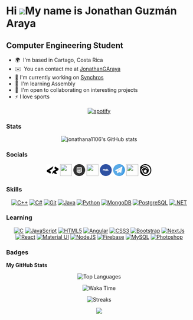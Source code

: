 Hi ![](https://user-images.githubusercontent.com/18350557/176309783-0785949b-9127-417c-8b55-ab5a4333674e.gif)My name is Jonathan Guzmán Araya
=============================================================================================================================================

Computer Engineering Student
-----------------------------------

* 🌍  I'm based in Cartago, Costa Rica
* ✉️  You can contact me at [JonathanGAraya](mailto:jonathana1196@gmail.com)
* 🚀  I'm currently working on [Synchros](https://github.com/kevv87/synchros)
* 🧠  I'm learning Assembly
* 🤝  I'm open to collaborating on interesting projects
* ⚡   I love sports

<p align="center"> <a href="https://github.com/kittinan/spotify-github-profile" target="blank"> <img align="center" src="https://spotify-github-profile.vercel.app/api/view?uid=jonathan1196&cover_image=true&theme=novatorem" alt="spotify"/></a> </p>

### Stats
<p align="center" href="http://www.github.com/jonathana1106"><img src="https://github-readme-stats.vercel.app/api?username=jonathana1106&show_icons=true&hide=&count_private=true&title_color=0891b2&text_color=ffffff&icon_color=0891b2&bg_color=181824&hide_border=true&show_icons=true" alt="jonathana1106's GitHub stats" /></p>

### Socials

<p align="center">
<a href="https://profile.codersrank.io/user/Jonathana1106"><img alt="Jonathan's CoderRanks" height="32" width="32px" src="src\icons\codersrank-svgrepo-com.svg" /></a>
<a href="https://discord.com/users/joty#6102" target="_blank" rel="noreferrer"><img src="https://raw.githubusercontent.com/danielcranney/readme-generator/main/public/icons/socials/discord.svg" width="32" height="32" /></a>
<a href="#"><img alt="Epic Games - Joty11" title="Epic Games - Joty11" height="32" width="32" src="src\icons\epic-games-svgrepo-com.svg" /></a>
<a href="https://www.facebook.com/jonathana1106" target="_blank" rel="noreferrer"><img src="https://raw.githubusercontent.com/danielcranney/readme-generator/main/public/icons/socials/facebook.svg" width="32" height="32" /></a>
<a href="https://myanimelist.net/profile/Joty11/"><img alt="Jonathan's MyAnimeList" height="32" width="32px" src="src\icons\myanimelist-svgrepo-com.svg" /></a>
<a href="https://t.me/Jonathana1106"><img alt="Jonathan's Telegram" height="32" width="32px" src="src\icons\telegram-svgrepo-com.svg" /></a>
<a href="https://www.twitch.tv/jonathana1106" target="_blank" rel="noreferrer"><img src="https://raw.githubusercontent.com/danielcranney/readme-generator/main/public/icons/socials/twitch.svg" width="32" height="32" /></a>
<a href="#"><img alt="Ubisoft - Jonathana1106" title="Ubisoft - Jonathana1106" height="32" width="32" src="src\icons\ubisoft-svgrepo-com.svg" /></a>
</p>

### Skills

<p align="center">
<a href="https://docs.microsoft.com/en-us/cpp/?view=msvc-170" target="_blank" rel="noreferrer"><img src="https://raw.githubusercontent.com/danielcranney/readme-generator/main/public/icons/skills/cplusplus-colored.svg" width="36" height="36" alt="C++" /></a>
<a href="https://docs.microsoft.com/en-us/dotnet/csharp/" target="_blank" rel="noreferrer"><img src="https://raw.githubusercontent.com/danielcranney/readme-generator/main/public/icons/skills/csharp-colored.svg" width="36" height="36" alt="C#" /></a>
<a href="https://git-scm.com/" target="_blank" rel="noreferrer"><img src="https://raw.githubusercontent.com/danielcranney/readme-generator/main/public/icons/skills/git-colored.svg" width="36" height="36" alt="Git" /></a>
<a href="https://www.oracle.com/java/" target="_blank" rel="noreferrer"><img src="https://raw.githubusercontent.com/danielcranney/readme-generator/main/public/icons/skills/java-colored.svg" width="36" height="36" alt="Java" /></a>
<a href="https://www.python.org/" target="_blank" rel="noreferrer"><img src="https://raw.githubusercontent.com/danielcranney/readme-generator/main/public/icons/skills/python-colored.svg" width="36" height="36" alt="Python" /></a>
<a href="https://www.mongodb.com/" target="_blank" rel="noreferrer"><img src="https://raw.githubusercontent.com/danielcranney/readme-generator/main/public/icons/skills/mongodb-colored.svg" width="36" height="36" alt="MongoDB" /></a>
<a href="https://www.postgresql.org/" target="_blank" rel="noreferrer"><img src="https://raw.githubusercontent.com/danielcranney/readme-generator/main/public/icons/skills/postgresql-colored.svg" width="36" height="36" alt="PostgreSQL" /></a>
<a href="https://dotnet.microsoft.com/en-us/" target="_blank" rel="noreferrer"><img src="https://raw.githubusercontent.com/danielcranney/readme-generator/main/public/icons/skills/dot-net-colored.svg" width="36" height="36" alt=".NET" /></a>
</p>

### Learning

<p align="center">
<a href="https://docs.microsoft.com/en-us/cpp/?view=msvc-170" target="_blank" rel="noreferrer"><img src="https://raw.githubusercontent.com/danielcranney/readme-generator/main/public/icons/skills/c-colored.svg" width="36" height="36" alt="C" /></a>
<a href="https://developer.mozilla.org/en-US/docs/Web/JavaScript" target="_blank" rel="noreferrer"><img src="https://raw.githubusercontent.com/danielcranney/readme-generator/main/public/icons/skills/javascript-colored.svg" width="36" height="36" alt="JavaScript" /></a>
<a href="https://developer.mozilla.org/en-US/docs/Glossary/HTML5" target="_blank" rel="noreferrer"><img src="https://raw.githubusercontent.com/danielcranney/readme-generator/main/public/icons/skills/html5-colored.svg" width="36" height="36" alt="HTML5" /></a>
<a href="https://angular.io/" target="_blank" rel="noreferrer"><img src="https://raw.githubusercontent.com/danielcranney/readme-generator/main/public/icons/skills/angularjs-colored.svg" width="36" height="36" alt="Angular" /></a>
<a href="https://www.w3.org/TR/CSS/#css" target="_blank" rel="noreferrer"><img src="https://raw.githubusercontent.com/danielcranney/readme-generator/main/public/icons/skills/css3-colored.svg" width="36" height="36" alt="CSS3" /></a>
<a href="https://getbootstrap.com/" target="_blank" rel="noreferrer"><img src="https://raw.githubusercontent.com/danielcranney/readme-generator/main/public/icons/skills/bootstrap-colored.svg" width="36" height="36" alt="Bootstrap" /></a>
<a href="https://nextjs.org/docs" target="_blank" rel="noreferrer"><img src="https://raw.githubusercontent.com/danielcranney/readme-generator/main/public/icons/skills/nextjs-colored.svg" width="36" height="36" alt="NextJs" /></a>
<a href="https://reactjs.org/" target="_blank" rel="noreferrer"><img src="https://raw.githubusercontent.com/danielcranney/readme-generator/main/public/icons/skills/react-colored.svg" width="36" height="36" alt="React" /></a>
<a href="https://mui.com/" target="_blank" rel="noreferrer"><img src="https://raw.githubusercontent.com/danielcranney/readme-generator/main/public/icons/skills/materialui-colored.svg" width="36" height="36" alt="Material UI" /></a>
<a href="https://nodejs.org/en/" target="_blank" rel="noreferrer"><img src="https://raw.githubusercontent.com/danielcranney/readme-generator/main/public/icons/skills/nodejs-colored.svg" width="36" height="36" alt="NodeJS" /></a>
<a href="https://firebase.google.com/" target="_blank" rel="noreferrer"><img src="https://raw.githubusercontent.com/danielcranney/readme-generator/main/public/icons/skills/firebase-colored.svg" width="36" height="36" alt="Firebase" /></a>
<a href="https://www.mysql.com/" target="_blank" rel="noreferrer"><img src="https://raw.githubusercontent.com/danielcranney/readme-generator/main/public/icons/skills/mysql-colored.svg" width="36" height="36" alt="MySQL" /></a>
<a href="https://www.adobe.com/uk/products/photoshop.html" target="_blank" rel="noreferrer"><img src="https://raw.githubusercontent.com/danielcranney/readme-generator/main/public/icons/skills/photoshop-colored.svg" width="36" height="36" alt="Photoshop" /></a>
</p>

### Badges

<b>My GitHub Stats</b>

<p align="center" href="https://github.com/jonathana1106"><img src="https://github-readme-stats.vercel.app/api/top-langs/?username=jonathana1106&layout=compact&langs_count=10&title_color=0891b2&text_color=ffffff&icon_color=0891b2&bg_color=181824&hide_border=true&locale=en&custom_title=Top%20%Languages" alt="Top Languages" /></p>

<p align="center" href="https://github.com/jonathana1106"><img src="https://github-readme-stats.vercel.app/api/wakatime?username=@Jonathana1106&layout=compact&show_icons=true&title_color=0891b2&text_color=ffffff&icon_color=0891b2&bg_color=181824&hide_border=true&locale=en&custom_title=Waka%20%Times%20Languages" alt="Waka Time" /></p>

<p align="center" href="http://www.github.com/jonathana1106"><img src="https://github-readme-streak-stats.herokuapp.com/?user=jonathana1106&stroke=ffffff&background=181824&ring=0891b2&fire=0891b2&currStreakNum=ffffff&currStreakLabel=0891b2&sideNums=ffffff&sideLabels=ffffff&dates=ffffff&hide_border=true&locale=en&custom_title=Streaks" alt="Streaks" /></a></p>

<p align="center" href="http://www.github.com/jonathana1106"><img src="https://github-profile-trophy.vercel.app/?username=Jonathana1106&column=7&theme=algolia" /></p>